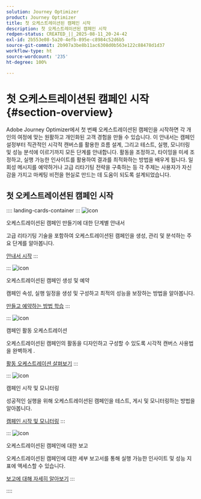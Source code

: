 ```yaml
---
solution: Journey Optimizer
product: Journey Optimizer
title: 첫 오케스트레이션된 캠페인 시작
description: 첫 오케스트레이션된 캠페인 시작
redpen-status: CREATED_||_2025-08-11_20-24-42
exl-id: 2b553e08-5a20-4efb-895e-c8984c52d6b5
source-git-commit: 2b907a3be8b11ac6308d0b563e122c88478d1d37
workflow-type: ht
source-wordcount: '235'
ht-degree: 100%

---
```


# 첫 오케스트레이션된 캠페인 시작{#section-overview}

Adobe Journey Optimizer에서 첫 번째 오케스트레이션된 캠페인을 시작하면 각 개인의 여정에 맞는 원활하고 개인화된 고객 경험을 만들 수 있습니다. 이 안내서는 캠페인 설정부터 직관적인 시각적 캔버스를 활용한 흐름 설계, 그리고 테스트, 실행, 모니터링 및 성능 분석에 이르기까지 모든 단계를 안내합니다. 활동을 조정하고, 타이밍을 미세 조정하고, 실행 가능한 인사이트를 활용하여 결과를 최적화하는 방법을 배우게 됩니다. 일회성 메시지를 예약하거나 고급 리타기팅 전략을 구축하는 등 각 주제는 사용자가 자신감을 가지고 마케팅 비전을 현실로 만드는 데 도움이 되도록 설계되었습니다.

## 첫 오케스트레이션된 캠페인 시작

:::: landing-cards-container
:::
![icon](https://cdn.experienceleague.adobe.com/icons/circle-play.svg?lang=ko)

오케스트레이션된 캠페인 만들기에 대한 단계별 안내서

고급 리타기팅 기술을 포함하여 오케스트레이션된 캠페인을 생성, 관리 및 분석하는 주요 단계를 알아봅니다.

[안내서 시작](../using/orchestrated/gs-campaign-creation.md)
:::

:::
![icon](https://cdn.experienceleague.adobe.com/icons/list-check.svg?lang=ko)

오케스트레이션된 캠페인 생성 및 예약

캠페인 속성, 실행 일정을 생성 및 구성하고 최적의 성능을 보장하는 방법을 알아봅니다.

[만들고 예약하는 방법 학습](../using/orchestrated/create-orchestrated-campaign.md)
:::

:::
![icon](https://cdn.experienceleague.adobe.com/icons/code-branch.svg?lang=ko)

캠페인 활동 오케스트레이션

오케스트레이션된 캠페인의 활동을 디자인하고 구성할 수 있도록 시각적 캔버스 사용법을 완벽하게 .

[활동 오케스트레이션 살펴보기](../using/orchestrated/orchestrate-activities.md)
:::

:::
![icon](https://cdn.experienceleague.adobe.com/icons/gear.svg?lang=ko)

캠페인 시작 및 모니터링

성공적인 실행을 위해 오케스트레이션된 캠페인을 테스트, 게시 및 모니터링하는 방법을 알아봅니다.

[캠페인 시작 및 모니터링](../using/orchestrated/start-monitor-campaigns.md)
:::

:::
![icon](https://cdn.experienceleague.adobe.com/icons/chart-line.svg?lang=ko)

오케스트레이션된 캠페인에 대한 보고

오케스트레이션된 캠페인에 대한 세부 보고서를 통해 실행 가능한 인사이트 및 성능 지표에 액세스할 수 있습니다.

[보고에 대해 자세히 알아보기](../using/orchestrated/reporting-campaigns.md)
:::

::::
